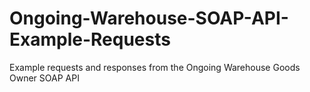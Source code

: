 # Ongoing-Warehouse-SOAP-API-Example-Requests
Example requests and responses from the Ongoing Warehouse Goods Owner SOAP API
